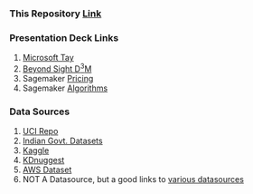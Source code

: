 ### This Repository [Link](https://github.com/1MT3J45/DataScience101)

### Presentation Deck Links
  1. [Microsoft Tay](https://en.wikipedia.org/wiki/Tay_(bot))
  1. [Beyond Sight D<sup>3</sup>M](https://www.sciencealert.com/ai-simulates-the-universe-and-not-even-its-creators-know-how-it-s-so-accurate)
  1. Sagemaker [Pricing](https://aws.amazon.com/sagemaker/pricing/)
  1. Sagemaker [Algorithms](https://docs.aws.amazon.com/sagemaker/latest/dg/algos.html)
  
### Data Sources
  1. [UCI Repo](http://archive.ics.uci.edu/ml/index.php)
  1. [Indian Govt. Datasets](https://data.gov.in/)
  1. [Kaggle](https://www.kaggle.com/datasets)
  1. [KDnuggest](https://www.kdnuggets.com/datasets/index.html)
  1. [AWS Dataset](https://registry.opendata.aws/)
  1. NOT A Datasource, but a good links to [various datasources](https://skymind.ai/wiki/open-datasets)
